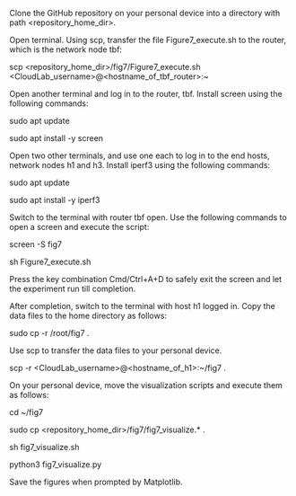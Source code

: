 Clone the GitHub repository on your personal device into a directory with path <repository_home_dir>.

Open terminal. Using scp, transfer the file Figure7_execute.sh to the router, which is the network node tbf:

  scp <repository_home_dir>/fig7/Figure7_execute.sh  <CloudLab_username>@<hostname_of_tbf_router>:~

Open another terminal and log in to the router, tbf. Install screen using the following commands:
  
  sudo apt update
  
  sudo apt install -y screen

Open two other terminals, and use one each to log in to the end hosts, network nodes h1 and h3. Install iperf3 using the following commands:
  
  sudo apt update
  
  sudo apt install -y iperf3
  
Switch to the terminal with router tbf open. Use the following commands to open a screen and execute the script:
  
  screen -S fig7
  
  sh Figure7_execute.sh

Press the key combination Cmd/Ctrl+A+D to safely exit the screen and let the experiment run till completion.
  
After completion, switch to the terminal with host h1 logged in. Copy the data files to the home directory as follows:
  
  sudo cp -r /root/fig7 .

Use scp to transfer the data files to your personal device. 
  
  scp -r <CloudLab_username>@<hostname_of_h1>:~/fig7 . 
  

On your personal device, move the visualization scripts and execute them as follows:
  
  cd ~/fig7
  
  sudo cp <repository_home_dir>/fig7/fig7_visualize.* .
  
  sh fig7_visualize.sh
  
  python3 fig7_visualize.py

Save the figures when prompted by Matplotlib. 
